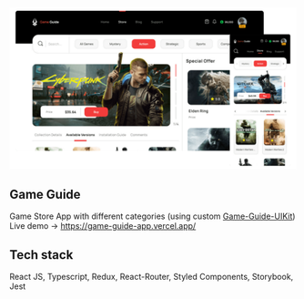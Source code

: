 ![game guide screenshot](https://github.com/farhad-gh-dev/game-guide/blob/master/src/Assets/project-screenshot.png)

## Game Guide

Game Store App with different categories (using custom [Game-Guide-UIKit](https://game-guide-uikit.vercel.app/))
Live demo -> https://game-guide-app.vercel.app/

## Tech stack

React JS, Typescript, Redux, React-Router, Styled Components, Storybook, Jest
